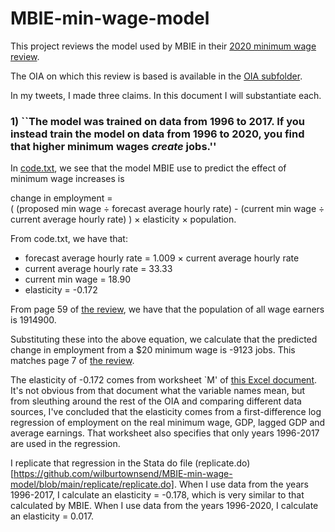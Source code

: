 # MBIE-min-wage-model
This project reviews the model used by MBIE in their [2020 minimum wage review](https://www.mbie.govt.nz/assets/minimum-wage-review-december-2020-redacted.pdf).

The OIA on which this review is based is available in the [OIA subfolder](https://github.com/wilburtownsend/MBIE-min-wage-model/tree/main/OIA).

In my tweets, I made three claims. In this document I will substantiate each.

### 1) ``The model was trained on data from 1996 to 2017. If you instead train the model on data from 1996 to 2020, you find that higher minimum wages *create* jobs.''

In [code.txt](https://github.com/wilburtownsend/MBIE-min-wage-model/tree/main/OIA/code.txt), we see that the model MBIE use to predict the effect of minimum wage increases is


change in employment  =  
(  (proposed min wage ÷ forecast average hourly rate)
            - (current min wage ÷ current average hourly rate)
) ×  elasticity × population.

From code.txt, we have that:
- forecast average hourly rate = 1.009 × current average hourly rate
- current average hourly rate = 33.33
- current min wage = 18.90
- elasticity = -0.172
    
From page 59 of [the review](https://www.mbie.govt.nz/assets/minimum-wage-review-december-2020-redacted.pdf), we have that the population of all wage earners is 1914900.

Substituting these into the above equation, we calculate that the predicted change in employment from a $20 minimum wage is -9123 jobs. This matches page 7 of [the review](https://www.mbie.govt.nz/assets/minimum-wage-review-december-2020-redacted.pdf).

The elasticity of -0.172 comes from worksheet `M' of [this Excel document](https://github.com/wilburtownsend/MBIE-min-wage-model/blob/main/OIA/------'s%20work-13Feb2019.xlsx). It's not obvious from that document what the variable names mean, but from sleuthing around the rest of the OIA and comparing different data sources, I've concluded that the elasticity comes from a first-difference log regression of employment on the real minimum wage, GDP, lagged GDP and average earnings. That worksheet also specifies that only years 1996-2017 are used in the regression.

I replicate that regression in the Stata do file (replicate.do)[https://github.com/wilburtownsend/MBIE-min-wage-model/blob/main/replicate/replicate.do]. When I use data from the years 1996-2017, I calculate an elasticity = -0.178, which is very similar to that calculated by MBIE. When I use data from the years 1996-2020, I calculate an elasticity = 0.017.

